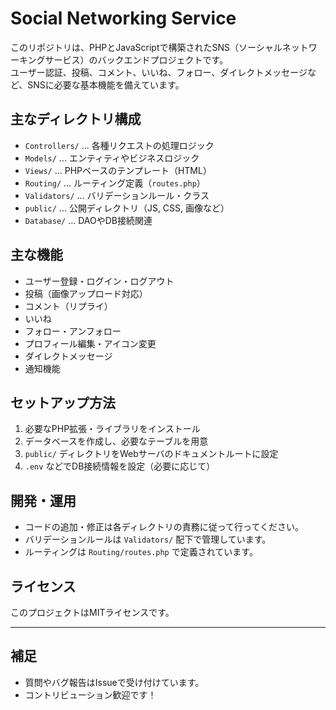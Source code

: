 # Social Networking Service

このリポジトリは、PHPとJavaScriptで構築されたSNS（ソーシャルネットワーキングサービス）のバックエンドプロジェクトです。  
ユーザー認証、投稿、コメント、いいね、フォロー、ダイレクトメッセージなど、SNSに必要な基本機能を備えています。

## 主なディレクトリ構成

- `Controllers/` ... 各種リクエストの処理ロジック
- `Models/` ... エンティティやビジネスロジック
- `Views/` ... PHPベースのテンプレート（HTML）
- `Routing/` ... ルーティング定義（`routes.php`）
- `Validators/` ... バリデーションルール・クラス
- `public/` ... 公開ディレクトリ（JS, CSS, 画像など）
- `Database/` ... DAOやDB接続関連

## 主な機能

- ユーザー登録・ログイン・ログアウト
- 投稿（画像アップロード対応）
- コメント（リプライ）
- いいね
- フォロー・アンフォロー
- プロフィール編集・アイコン変更
- ダイレクトメッセージ
- 通知機能

## セットアップ方法

1. 必要なPHP拡張・ライブラリをインストール
2. データベースを作成し、必要なテーブルを用意
3. `public/` ディレクトリをWebサーバのドキュメントルートに設定
4. `.env` などでDB接続情報を設定（必要に応じて）

## 開発・運用

- コードの追加・修正は各ディレクトリの責務に従って行ってください。
- バリデーションルールは `Validators/` 配下で管理しています。
- ルーティングは `Routing/routes.php` で定義されています。

## ライセンス

このプロジェクトはMITライセンスです。

---

## 補足

- 質問やバグ報告はIssueで受け付けています。
- コントリビューション歓迎です！
